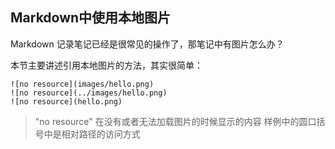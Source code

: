 

## Markdown中使用本地图片

Markdown 记录笔记已经是很常见的操作了，那笔记中有图片怎么办？

本节主要讲述引用本地图片的方法，其实很简单：

    ![no resource](images/hello.png)
    ![no resource](../images/hello.png)
    ![no resource](hello.png)

> "no resource" 在没有或者无法加载图片的时候显示的内容
> 样例中的圆口括号中是相对路径的访问方式


